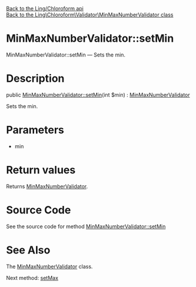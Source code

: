 [Back to the Ling/Chloroform api](https://github.com/lingtalfi/Chloroform/blob/master/doc/api/Ling/Chloroform.md)<br>
[Back to the Ling\Chloroform\Validator\MinMaxNumberValidator class](https://github.com/lingtalfi/Chloroform/blob/master/doc/api/Ling/Chloroform/Validator/MinMaxNumberValidator.md)


MinMaxNumberValidator::setMin
================



MinMaxNumberValidator::setMin — Sets the min.




Description
================


public [MinMaxNumberValidator::setMin](https://github.com/lingtalfi/Chloroform/blob/master/doc/api/Ling/Chloroform/Validator/MinMaxNumberValidator/setMin.md)(int $min) : [MinMaxNumberValidator](https://github.com/lingtalfi/Chloroform/blob/master/doc/api/Ling/Chloroform/Validator/MinMaxNumberValidator.md)




Sets the min.




Parameters
================


- min

    


Return values
================

Returns [MinMaxNumberValidator](https://github.com/lingtalfi/Chloroform/blob/master/doc/api/Ling/Chloroform/Validator/MinMaxNumberValidator.md).








Source Code
===========
See the source code for method [MinMaxNumberValidator::setMin](https://github.com/lingtalfi/Chloroform/blob/master/Validator/MinMaxNumberValidator.php#L31-L35)


See Also
================

The [MinMaxNumberValidator](https://github.com/lingtalfi/Chloroform/blob/master/doc/api/Ling/Chloroform/Validator/MinMaxNumberValidator.md) class.

Next method: [setMax](https://github.com/lingtalfi/Chloroform/blob/master/doc/api/Ling/Chloroform/Validator/MinMaxNumberValidator/setMax.md)<br>

